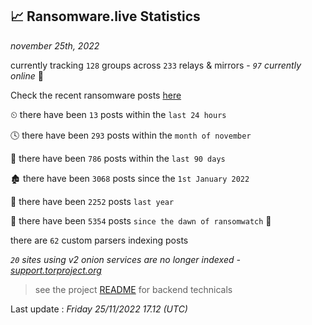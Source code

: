 
## 📈 Ransomware.live Statistics
_november 25th, 2022_

currently tracking `128` groups across `233` relays & mirrors - _`97` currently online_ 📡

Check the recent ransomware posts [here](https://www.ransomware.live/#/recentposts)


⏲ there have been `13` posts within the `last 24 hours`

🕓 there have been `293` posts within the `month of november`

📅 there have been `786` posts within the `last 90 days`

🏚 there have been `3068` posts since the `1st January 2022`

🚀 there have been `2252` posts `last year`

🦕 there have been `5354` posts `since the dawn of ransomwatch` 🐣

there are `62` custom parsers indexing posts

_`20` sites using v2 onion services are no longer indexed - [support.torproject.org](https://support.torproject.org/onionservices/v2-deprecation/)_

> see the project [README](https://github.com/jmousqueton/ransomwatch#readme) for backend technicals



Last update : _Friday 25/11/2022 17.12 (UTC)_

